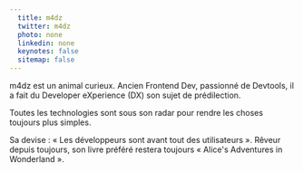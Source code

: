 ```yaml
---
  title: m4dz
  twitter: m4dz
  photo: none
  linkedin: none
  keynotes: false
  sitemap: false
---
```

m4dz est un animal curieux. Ancien Frontend Dev, passionné de Devtools, il a fait du Developer eXperience (DX) son sujet de prédilection. 

Toutes les technologies sont sous son radar pour rendre les choses toujours plus simples. 

Sa devise : « Les développeurs sont avant tout des utilisateurs ». Rêveur depuis toujours, son livre préféré restera toujours « Alice's Adventures in Wonderland ».